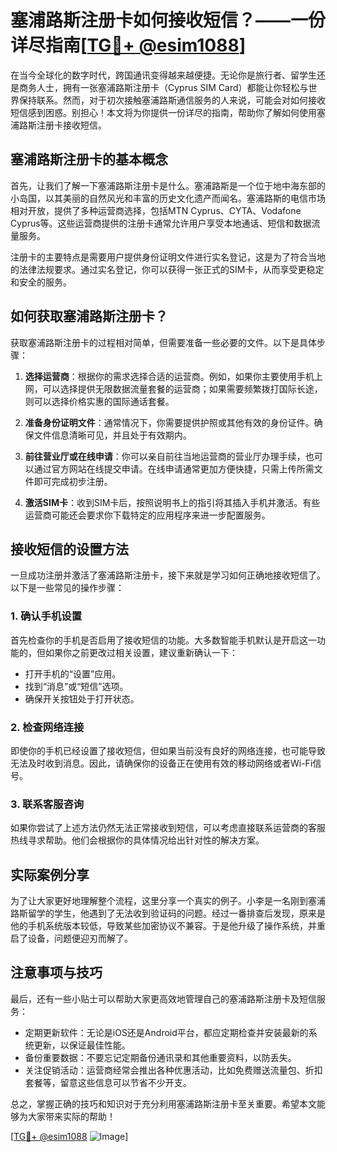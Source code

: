 # 塞浦路斯注册卡如何接收短信？——一份详尽指南[[TG💪+ @esim1088](https://t.me/s/esim1088)]

在当今全球化的数字时代，跨国通讯变得越来越便捷。无论你是旅行者、留学生还是商务人士，拥有一张塞浦路斯注册卡（Cyprus SIM Card）都能让你轻松与世界保持联系。然而，对于初次接触塞浦路斯通信服务的人来说，可能会对如何接收短信感到困惑。别担心！本文将为你提供一份详尽的指南，帮助你了解如何使用塞浦路斯注册卡接收短信。

## 塞浦路斯注册卡的基本概念

首先，让我们了解一下塞浦路斯注册卡是什么。塞浦路斯是一个位于地中海东部的小岛国，以其美丽的自然风光和丰富的历史文化遗产而闻名。塞浦路斯的电信市场相对开放，提供了多种运营商选择，包括MTN Cyprus、CYTA、Vodafone Cyprus等。这些运营商提供的注册卡通常允许用户享受本地通话、短信和数据流量服务。

注册卡的主要特点是需要用户提供身份证明文件进行实名登记，这是为了符合当地的法律法规要求。通过实名登记，你可以获得一张正式的SIM卡，从而享受更稳定和安全的服务。

## 如何获取塞浦路斯注册卡？

获取塞浦路斯注册卡的过程相对简单，但需要准备一些必要的文件。以下是具体步骤：

1. **选择运营商**：根据你的需求选择合适的运营商。例如，如果你主要使用手机上网，可以选择提供无限数据流量套餐的运营商；如果需要频繁拨打国际长途，则可以选择价格实惠的国际通话套餐。

2. **准备身份证明文件**：通常情况下，你需要提供护照或其他有效的身份证件。确保文件信息清晰可见，并且处于有效期内。

3. **前往营业厅或在线申请**：你可以亲自前往当地运营商的营业厅办理手续，也可以通过官方网站在线提交申请。在线申请通常更加方便快捷，只需上传所需文件即可完成初步注册。

4. **激活SIM卡**：收到SIM卡后，按照说明书上的指引将其插入手机并激活。有些运营商可能还会要求你下载特定的应用程序来进一步配置服务。

## 接收短信的设置方法

一旦成功注册并激活了塞浦路斯注册卡，接下来就是学习如何正确地接收短信了。以下是一些常见的操作步骤：

### 1. 确认手机设置
首先检查你的手机是否启用了接收短信的功能。大多数智能手机默认是开启这一功能的，但如果你之前更改过相关设置，建议重新确认一下：
- 打开手机的“设置”应用。
- 找到“消息”或“短信”选项。
- 确保开关按钮处于打开状态。

### 2. 检查网络连接
即使你的手机已经设置了接收短信，但如果当前没有良好的网络连接，也可能导致无法及时收到消息。因此，请确保你的设备正在使用有效的移动网络或者Wi-Fi信号。

### 3. 联系客服咨询
如果你尝试了上述方法仍然无法正常接收到短信，可以考虑直接联系运营商的客服热线寻求帮助。他们会根据你的具体情况给出针对性的解决方案。

## 实际案例分享

为了让大家更好地理解整个流程，这里分享一个真实的例子。小李是一名刚到塞浦路斯留学的学生，他遇到了无法收到验证码的问题。经过一番排查后发现，原来是他的手机系统版本较低，导致某些加密协议不兼容。于是他升级了操作系统，并重启了设备，问题便迎刃而解了。

## 注意事项与技巧

最后，还有一些小贴士可以帮助大家更高效地管理自己的塞浦路斯注册卡及短信服务：

- 定期更新软件：无论是iOS还是Android平台，都应定期检查并安装最新的系统更新，以保证最佳性能。
- 备份重要数据：不要忘记定期备份通讯录和其他重要资料，以防丢失。
- 关注促销活动：运营商经常会推出各种优惠活动，比如免费赠送流量包、折扣套餐等，留意这些信息可以节省不少开支。

总之，掌握正确的技巧和知识对于充分利用塞浦路斯注册卡至关重要。希望本文能够为大家带来实际的帮助！

[[TG💪+ @esim1088](https://t.me/s/esim1088) ![Image](https://i.postimg.cc/4NQfJmqS/Snipaste-2025-05-13-00-14-12.png)]